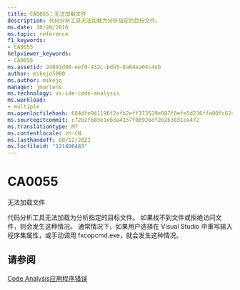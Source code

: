 ```yaml
---
title: CA0055：无法加载文件
description: 代码分析工具无法加载为分析指定的目标文件。
ms.date: 10/20/2016
ms.topic: reference
f1_keywords:
- CA0055
helpviewer_keywords:
- CA0055
ms.assetid: 24891d00-eef0-432c-bdb5-8a64ea04c4eb
author: mikejo5000
ms.author: mikejo
manager: jmartens
ms.technology: vs-ide-code-analysis
ms.workload:
- multiple
ms.openlocfilehash: 684dfe941196f2efb2eff173529e587f0efe5d236ffa00fc624bbea2ff30d37e
ms.sourcegitcommit: c72b2f603e1eb3a4157f00926df2e263831ea472
ms.translationtype: MT
ms.contentlocale: zh-CN
ms.lasthandoff: 08/12/2021
ms.locfileid: "121406483"
---
```

# <a name="ca0055"></a>CA0055

无法加载文件

代码分析工具无法加载为分析指定的目标文件。 如果找不到文件或拒绝访问文件，则会发生这种情况。 通常情况下，如果用户选择在 Visual Studio 中重写输入程序集属性，或手动调用 fxcopcmd.exe，就会发生这种情况。

## <a name="see-also"></a>请参阅
[Code Analysis应用程序错误](../code-quality/code-analysis-application-errors.md)
